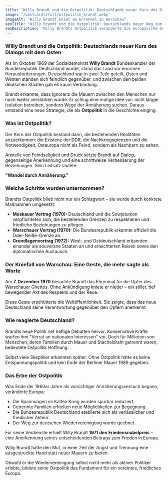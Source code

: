 ```yaml
---
title: "Willy Brandt und die Ostpolitik: Deutschlands neuer Kurs des Dialogs mit dem Osten"
image: "/postcards/full/ostpolitik_brandt.webp"
imageAlt: "Willy Brandt kniet am Ehrenmal in Warschau"
seoTitle: "Willy Brandt und die Ostpolitik: Deutschlands neuer Weg zum Frieden"
seoDescription: "Willy Brandts Ostpolitik veränderte die europäische Geschichte: Dialog statt Konfrontation, Annäherung statt Isolation."
---
```


### Willy Brandt und die Ostpolitik: Deutschlands neuer Kurs des Dialogs mit dem Osten

Als im Oktober 1969 der Sozialdemokrat **Willy Brandt** Bundeskanzler der Bundesrepublik Deutschland wurde, stand das Land vor enormen Herausforderungen. Deutschland war in zwei Teile geteilt, Osten und Westen standen sich feindlich gegenüber, und zwischen den beiden deutschen Staaten gab es kaum Verbindung.

Brandt erkannte, dass Ignoranz die Mauern zwischen den Menschen nur noch weiter verstärken würde. Er schlug eine mutige Idee vor: nicht länger Isolation betreiben, sondern Wege der Annäherung suchen. Daraus entstand eine neue Strategie, die als **Ostpolitik** in die Geschichte einging.

### Was ist Ostpolitik?

Der Kern der Ostpolitik bestand darin, die bestehenden Realitäten anzuerkennen: die Existenz der DDR, die Nachkriegsgrenzen und die Notwendigkeit, Osteuropa nicht als Feind, sondern als Nachbarn zu sehen.

Anstelle von Feindseligkeit und Druck setzte Brandt auf Dialog, gegenseitige Anerkennung und eine schrittweise Verbesserung der Beziehungen. Sein Leitsatz lautete:

**"Wandel durch Annäherung."**

### Welche Schritte wurden unternommen?

Brandts Ostpolitik blieb nicht nur ein Schlagwort – sie wurde durch konkrete Maßnahmen umgesetzt:

- **Moskauer Vertrag (1970):** Deutschland und die Sowjetunion verpflichteten sich, die bestehenden Grenzen zu respektieren und friedliche Beziehungen zu pflegen.
- **Warschauer Vertrag (1970):** Die Bundesrepublik erkannte offiziell die Oder-Neiße-Grenze an.
- **Grundlagenvertrag (1972):** West- und Ostdeutschland erkannten einander als souveräne Staaten an und erleichterten Reisen sowie den diplomatischen Austausch.

### Der Kniefall von Warschau: Eine Geste, die mehr sagte als Worte

Am **7. Dezember 1970** besuchte Brandt das Ehrenmal für die Opfer des Warschauer Ghettos. Ohne Ankündigung kniete er nieder – ein stiller, tief bewegender Akt des Respekts und der Reue.

Diese Geste erschütterte die Weltöffentlichkeit. Sie zeigte, dass das neue Deutschland seine Verantwortung gegenüber den Opfern anerkennt.

### Wie reagierte Deutschland?

Brandts neue Politik rief heftige Debatten hervor. Konservative Kräfte warfen ihm "Verrat an nationalen Interessen" vor. Doch für Millionen von Menschen, deren Familien durch Mauer und Stacheldraht getrennt waren, bedeutete Ostpolitik Hoffnung.

Selbst viele Skeptiker erkannten später: Ohne Ostpolitik hätte es keine Entspannungspolitik und kein Ende der Berliner Mauer 1989 gegeben.

### Das Erbe der Ostpolitik

Was Ende der 1960er Jahre als vorsichtiger Annäherungsversuch begann, veränderte Europa:

- Die Spannungen im Kalten Krieg wurden spürbar reduziert.
- Getrennte Familien erhielten neue Möglichkeiten zur Begegnung.
- Die Bundesrepublik Deutschland etablierte sich als verlässlicher und friedlicher Akteur.
- Der Weg zur deutschen Wiedervereinigung wurde geebnet.

Für seine Verdienste erhielt Willy Brandt **1971 den Friedensnobelpreis** – eine Anerkennung seines entscheidenden Beitrags zum Frieden in Europa.

Willy Brandt hatte den Mut, in einer Zeit der Angst und Trennung eine ausgestreckte Hand statt neuer Mauern zu bieten.

Obwohl er die Wiedervereinigung selbst nicht mehr als aktiver Politiker erlebte, bildete seine Ostpolitik das Fundament für ein vereintes, friedliches Europa.
